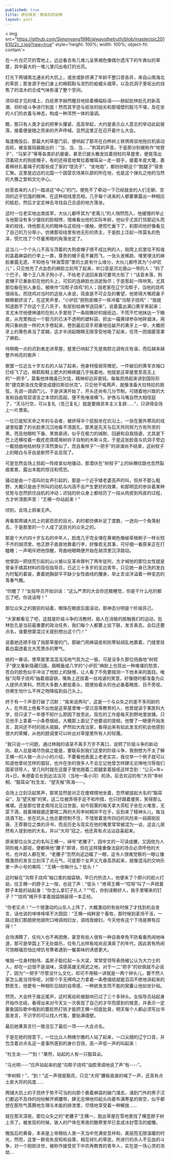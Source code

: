 ```yaml
---
published: true
title: 原创首发：晚饭后的劫难 
layout: post
---
```

< img src="https://github.com/Simonyang1986/alwaysthetruth/blob/master/pic201610/2c_t.jpg?raw=true" style='height: 100%; width: 100%; object-fit: contain'>

在一片白茫茫的雪地上，远远看去有几堆儿呈黑褐色像偶尔遗泻下的牛粪似的草屋，其中最大的一堆儿里闪出电灯的光亮。


灯光下两铺南北通长的大炕上，或坐或卧挤满了年龄不整口音各异，来自山南海北的草民；那发源于他们身上的棉靰鞡与浓烈的蛤蟆头烟草，以及炕洞子里呕出的烧焦了的湿木的合成气味弥漫了整个空间。

须仰视才见的墙上，白纸黑字赫然醒目地挂着横幅标语——掀起批林批孔的新高潮、将阶级斗争进行到底！然而其字迹与纸张的拙劣和那墙壁的脏污不堪，及在坐的人们的衣着与神态，构成一种浑然一体的谐调。

瞧，那只有人类才会的把拳头攥紧、高高举起，大约是表示众人意志的举动此起彼落，接着便是随之而来的齐声呼喊，显然这里正在召开着什么大会。

 

每逢晚饭后，那最大的草屋门前，便响起了那吊在白桦树上铁锈斑驳地拖拉机驱动齿轮，被金属钝器敲出的：“当、当、当……”刺耳的声音。于是那分别被称作“地窨子”、“马架子”等等各类扒扒瘪瘪，甚至已披头散发拄着拐杖的草屋里，便晃荡出顶着硕大的狗皮帽子，有的还得意地耷拉着帽耳朵一走一扇乎，披着羊皮大氅，裹着棉袄扎着绳子的那些成了家的“氓流子”、“坐地炮”，都纷纷朝这个“跑腿子”宿舍汇聚。这里是边远的北国一个国营农场某队部的所在地，也是这个弹丸之地的当然的大雅之堂和文化中心。

纷至沓来的人们一踏进这“中心”的门，便免不了牵动一下已经就坐的人们无聊、空洞的近乎饥饿的眼神，在这种视线里亮相，几乎每个进来的人都要暴露出一种相应的尴尬，然后才定定神去寻找自己合适的地方落坐。

这时一位老实地出类拔萃，大伙儿都呼其为“老蔫儿”的人悄然而入，他缓慢的举止与他那没有多少皱纹的脸相悖，很难看出他的实际年龄，他似乎尤其打怵那迎头而来的视线，待他那无光的眼神与这视线一接触，便慌忙垂下了，刹那间他好像看见了自己的万分卑小，仿佛那视线里有他无形的债主，于是脸上泛起一阵莫名的色泽，慌忙找了个尽量黑暗的角落坐定了。

这当儿一个个头儿不高与顶着的大狗皮帽子很不成比例的人，刚爬上炕里往不知谁的盖着麻袋的行李上一靠，尊贵的帽子竟不翼而飞，一张头发稀疏、埋里埋汰的麻脸暴露无遗，不知他与“林海雪原”里的土匪有什么缘分，大伙儿都呼其为“小炉匠儿”；只见他充了点血色的麻脸立刻骂了起来，听口音是河北唐山一带的人：“妈了个巴子，哪个王八羔子狗小子，不给老子送回来我可要骂大街了！”话音未落，狗皮帽子已重新扣在他的头上，可扣的连麻脸也消逝殆尽；于是惹起一阵哄笑。尤其那位躲在别人身后，被唤作“沟帮子烧鸡”的人；因老家在辽宁沟帮子，当地的烧鸡很闻名，而烧鸡对当时的这些人来说，简直是不可企及的奢望，他笑得大嘴把鼻子眼睛都挤没了。在这笑声里，“小炉匠”把狗皮帽子一摔冲着“沟帮子烧鸡”：“我就知道跑不了你这个王八羔子，有尿别给麻爷送回来”。说着露出满口黄牙笑起来；言尤未尽他便神速的在别人手里抢了一条刚撕好的报纸边，不慌不忙地抹达一下眼皮，从兜里掏出一个脏污的已决不透明的塑料袋，抓出一撮黄绿参杂地碎烟沫，用两只象树皮一样的大手卷起来，卷到最后双手郑重地往龇开的黄牙上一举，大概把牙上的黄色素当了浆糊，这才半闭起眼睛无限享受地吸了起来，任凭一团烟雾笼罩了麻脸。

待稍晚一点的迟到者走进草屋，屋里已响起了先是南腔北调有庄有谐，而后越来越整齐响亮的歌声：


歌罢一位近五十岁左右的人站了起来，他身材瘦弱背微驼，一件破旧的黄军衣袖口已经飞了边，棉靰鞡鞋上肥大的棉裤腿几乎拖着地，他就是这草屋里至高无上的“一把手”，莫看他体魄虽已欠佳，精神却远非衰钝，每每昂扬起来讲到国际形势“捷克斯洛伐克便变成捷拉斯拉伏克”。只见他干咳两声，就像准备大拉特拉的胡弦，先调一调调门儿，于是讲演开始了，开头还尚有几分节制，可随着他兴致的大发和自由驾驭语言之本领的高超，便不免唾液横飞，驴唇与马嘴自然大相径庭了，“天马行空，可以复礼（克己复礼）就是要搞资本主义复辟……”，只讲得会场上一片萧索。

一位已是知天命之年的与会者，被挤得半个屁股坐在炕沿上，一张在塞外寒风的戏谑里枯萎了的长脸黑沉沉地看不清面孔，那黑是先天与后天共同努力方有所至的黑，而且他眼睑下垂、黑唇紧闭，似乎在极力的缄默、回避和自我隐遁，尤其是下巴上还横咬着一截疙疙瘩瘩用树疥子自制的木斯斗克，于是这张脸竟与炕洞子旁边一截扭曲地枯树杈子浑然类似了，而且看样子“一把手”的讲演尚不结束，这树杈子上的眼白与牙齿是断然不会显现了。

可是忽然会场上掠起一阵痉挛似地骚动，那潜伏在“树杈子”上的纵横纹路也忽然裂痕累累，露出本能的惊诧和慌恐。

骚动是由一个高叫的女声引起的，那是一个近乎矮老婆高声的叫，但并不那么粗野，大概只是由于所叫的动机与内涵不会产生更好的效果，和那明显的参杂着某种仗势与忽然抓住战机的冲动；迟钝的听众身上都经历了一段从肉皮到鸡皮的过程，方才听清那声音：“王横一你站起来！”

顷刻，会场上鸦雀无声。

再看那两铺大炕上的密匝匝的目光，刹时都仿佛补足了度数，一迸向一个角落射去，于是那里的一个人成了这目光的众矢之的。

那是个大约四十岁左右的中年人，脸庞几乎完全埋在黄褐色像破草根刷子一样长短不齐的胡须里，他正脖子直直地靠着行李，好像若无其事，可仔细一看原来正在打瞌睡；一声喝斥把他惊醒，弯曲地眼睛便开始在胡须里沉浮跳动。

他曾因一把烧荒引起的山火被以反革命罪判了两年徒刑，方才喊他的那位女性就是曾亲手搞其材料的现任指导员，已近三十多岁的支边青年，只见她一身已洗的发白为时髦的着装，裹着她胸部平平缺少女性曲线的腰身，举止言谈洋溢着一种变态的青春气概。

“你醒了？”女指导员开始训话：“这么严肃的大会你还敢睡觉，你是干什么吃的都忘了吧，你说话呀！”

那位众矢之的狼狈的站着，眼珠在眼皮后面滚动，那神态分明是个阶级异己。

“大家都看见了吧，这就是阶级斗争的活教材，敌人在消极的抵触我们的运动，批林批孔是当前最重要的政治任务，我们每个人都要上挂下联，发言表态，会后还要点名，谁要想蒙混过关就别想出这个门！”

说着她还顺手指了指那草屋的门，那破门用麻袋皮和防寒毡胡乱地裹着，门缝里挂着白霜透着北大荒萧杀的寒气。

她的一番话，使草屋里混混沌沌地气氛为之一振，可是没多久那位扭曲地“树杈子”便又重新隐藏归遁。眉眼垂成八字的“小炉匠”麻脸上也现出一种难堪的愁苦，苍白的脸色似乎冲淡了他脸上的缺憾，让人看了不免要揣测一下他本来的面目。唯独“沟帮子烧鸡”抽着烟袋锅，嘴角上还挂着一丝戏谑的笑意，好像随时都准备为众人提供点笑料。然而大多数人都低着头，既便抬着头的也必垂着眼皮、目不旁视，仿佛生怕什么不祥之物降临到自己头上。

终于有一个声音打破了沉默：“我来说两句”，这是一个与众矢之的差不多同龄的人，在外观上绝看不出他是这草屋里唯一受过高等教育的人，他曾就读于某医科大学，但只读了一年便不知什么原因下放至此，现在的工作是每天到野地里放猪。只见他手上拿着一小条卷烟纸，大概那上面记了他要说的提纲，他瞥了一眼便开始发言，其间还不时的摇头晃脑，俨然如大政治家，看得出来有如此发言的机会他感到很大的荣耀，从他的腔调里可以听出对草屋里所有人的轻蔑。

“我只说一个问题，通过林贼的语录不离手万岁不离口，说明了阶级斗争的新动向，敌人总是竭尽伪装之能是，要联系到我们这里的阶级斗争，我倒想为不太了解王横一的人做一点小小的介绍，不要看他表面上老老实实，我仅举一个例子就可以知道他曾经怎样的猖狂，也许在坐的很多人不会忘记他曾怎样肆无忌惮地污辱我们国家领导人，曾几何时就在这屋子里他翘着二郎腿拿着报纸这样念到：“公元×年×月×日，朱德委员长到达沽沽河（当地一条小河）机场，前去欢迎的有“大将”李树桐、“豁耳朵”杜生龙、“望天猴”陈海----。

会场上立刻泛起笑声，那笑显然是对正在傻楞楞地坐着，忽然被提起大名的“豁耳朵”，及“望天猴”的笑，这二位被弄得手足不和所措，也只好跟着傻笑，笑得那么难堪。还是那位曾走南闯北见过世面，如今寂寞的每天拿大茶缸子坐在火堆里，无菜下酒，就着辣椒酱还要喝二两的大将李树桐并不在乎，反到来了精神头儿，每当烧酒下肚，坐在炕头上他总要控制不住，不惜冒着宣传四旧的风险来一段薛刚反唐、王莽篡位之类的评书，而且历史与现实在他的嘴里常常被混为一谈，这会儿居然有人提到他的大名，并以“大将”冠之，他还真有点沾沾自喜起来。

原来那位众矢之的名叫王横一，绰号“老腰子”，因中文的一可读成腰，又因他为人阴险被人鄙视，便都唤他“腰子”即肾，但在这样隆重像法庭的场合必须呼他的大号。也许趁人都在笑，“老腰子”忽然向这边瞄了一眼，这令人很难觉察的一眼让慷慨激昂的发言立刻泻了点元气，可是那个女声又亢奋高昂起来，就像混沌的交响乐里一声小号的嘶鸣：“王横一你瞅什么？低头！”

这时躲在“沟帮子烧鸡”袖口里的烟袋锅，早已灼热烫人，他便来了个即兴的趁火打劫，往王横一的脖子上一按，也说了声：“低头！”疼得王横一“哎呀”叫了一声捂着脖子本能的站起身：“你怎么拿钉子扎人？”“哎，你别诬赖好人，我手里哪来的钉子？”“烧鸡”摊开手拿着烟袋锅装得一本正经。

“你老实点！”一个很激动的山东人上阵了，大概激动的有些时候了才找到机会发言，话也说的哆哆嗦嗦不大囫囵：“王横一纯粹是个畜牲，那时候到麦场干活，一路过我们那趟房他就吹口哨调戏妇女，调戏我媳妇，今天他有这个下场是罪有应得！”

会场沸腾了，任何人也不再困倦，甚至有些人很有一种自我幸免不防看看热闹地味道，那可是举国上下无处娱乐，仅有几出样板戏尚且演臭了的年代，因此若有热闹可饱眼福恐怕比啼饥号寒者遇到一餐美味的诱惑更大。

唯独一位身材魁伟、盖房子能扛起一头大梁，常常受领导表扬被公认为大力士的人，却在一边很不是滋味，深感英雄无用武之地，对于一二“把手”的钦佩就不必说了，因为“一把手”尽管没什么文化，却可不用稿一讲就是一两个钟头儿，要不然人家怎么能当领导呢，对那个手无缚鸡之力拿着一条卷烟纸就能滔滔不绝地讲起来的野医生，他更有一种相形见绌的自卑感，一种欲发言而不能的窝囊让他如坐针毡。

然而，大会终于接近尾声，这时离齿轮被敲响已过了三个多钟头。女指导员站起身开始作总结，看得出来对今天又一次表现了自己的才华而感到的惬意，并表示一定要象国际歌中唱到的要趁热打铁才能把王横一彻底批臭，明天每个人都必须写出书面发言，不识字的可以找人代笔，要贴满墙壁。

最后她果真言行一致没忘了最后一项——大会点名。

于是在她的授意下，一位比众人稍微尔雅的人站了起来，一口尖细的辽宁口音，并包含着对点名这一差事所感到的身价百倍，高一声低一声的叫起来：

“杜生龙----”“到！”果然，站起的人有一只豁耳朵。

“马光明----”应声站起来的是“沟帮子烧鸡”油腔滑调地说了声“有----”。

“李树桐！”，“到！”这一声很是豁亮，只见“大将”腰板直直的喊了一声，还真有点土匪大将的风度……

两铺大炕上的子民终于势不可当的向那个裹着麻袋的破门涌去，涌到门外的男子汉们都迫不及待的纷纷解开裤腰带，肆无忌惮地仰起头向着布满寒星的夜空，似乎都想在那热气蒸腾地生理与本能的排泄里，尽情地享受着一种解放……

 

就在那天深夜，那位众矢之的“老腰子”王横一，跑出草屋在雪地里找了棵歪脖子树上吊了。被发现的时候，骇人的尸体在黑夜的酷寒里早已变成冰封雪冻的塑雕。

晚饭后的黄昏，本来是上帝赐给人类一天当中充满安息祥和，美丽而无限温暖的时光，然而，这里一群丧失良知和自尊，相互倾扎的草民，所进行的杀人不见血的斗争，对一个刚刚涉世，被称作接受贫下中农再教育的青年人，实在是一场心灵的浩劫...